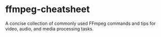 # ffmpeg-cheatsheet
A concise collection of commonly used FFmpeg commands and tips for video, audio, and media processing tasks.
